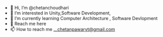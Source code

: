 - 👋 Hi, I’m @chetanchoudhari
- 👀 I’m interested in Unity,Software Development,  
- 🌱 I’m currently learning  Computer Architecture , Software Devlopment  
- 💞️ Reach me here 
- 📫 How to reach me ...chetanpawaryt@gmail.com

<!---
chetanchoudhari/chetanchoudhari is a ✨ special ✨ repository because its `README.md` (this file) appears on your GitHub profile.
You can click the Preview link to take a look at your changes.
--->

